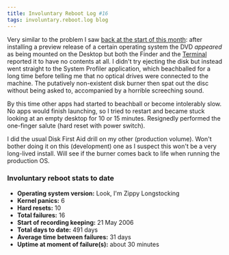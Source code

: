 ```yaml
---
title: Involuntary Reboot Log #16
tags: involuntary.reboot.log blog
---
```


Very similar to the problem I saw [back at the start of this month](http://typechecked.net/a/about/wincent/weblog/archives/2007/09/anchor.php): after installing a preview release of a certain operating system the DVD _appeared_ as being mounted on the Desktop but both the Finder and the [Terminal](http://typechecked.net/wiki/Terminal) reported it to have no contents at all. I didn't try ejecting the disk but instead went straight to the System Profiler application, which beachballed for a long time before telling me that no optical drives were connected to the machine. The putatively non-existent disk burner then spat out the disc without being asked to, accompanied by a horrible screeching sound.

By this time other apps had started to beachball or become intolerably slow. No apps would finish launching, so I tried to restart and became stuck looking at an empty desktop for 10 or 15 minutes. Resignedly performed the one-finger salute (hard reset with power switch).

I did the usual Disk First Aid drill on my other (production volume). Won't bother doing it on this (development) one as I suspect this won't be a very long-lived install. Will see if the burner comes back to life when running the production OS.

### Involuntary reboot stats to date

-   **Operating system version:** Look, I'm Zippy Longstocking
-   **Kernel panics:** 6
-   **Hard resets:** 10
-   **Total failures:** 16
-   **Start of recording keeping:** 21 May 2006
-   **Total days to date:** 491 days
-   **Average time between failures:** 31 days
-   **Uptime at moment of failure(s):** about 30 minutes

